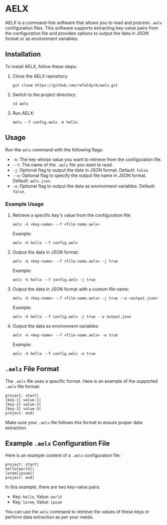 # AELX

AELX is a command-line software that allows you to read and process `.aelx` configuration files. This software supports extracting key-value pairs from the configuration file and provides options to output the data in JSON format or as environment variables.

## Installation

To install AELX, follow these steps:

1. Clone the AELX repository:

   ```shell
   git clone https://github.com/refaldyrk/aelx.git
   ```

2. Switch to the project directory:

   ```shell
   cd aelx
   ```

3. Run AELX:

   ```shell
   aelx --f config.aelx -k hello
   ```

## Usage

Run the `aelx` command with the following flags:

- `-k`: The key whose value you want to retrieve from the configuration file.
- `--f`: The name of the `.aelx` file you want to read.
- `-j`: Optional flag to output the data in JSON format. Default: `false`.
- `--o`: Optional flag to specify the output file name in JSON format. Default: `aelx.json`.
- `-e`: Optional flag to output the data as environment variables. Default: `false`.

### Example Usage

1. Retrieve a specific key's value from the configuration file:

   ```shell
   aelx -k <key-name> --f <file-name.aelx>
   ```

   Example:
   ```shell
   aelx -k hello --f config.aelx
   ```

2. Output the data in JSON format:

   ```shell
   aelx -k <key-name> --f <file-name.aelx> -j true
   ```

   Example:
   ```shell
   aelx -k hello --f config.aelx -j true
   ```

3. Output the data in JSON format with a custom file name:

   ```shell
   aelx -k <key-name> --f <file-name.aelx> -j true --o <output.json>
   ```

   Example:
   ```shell
   aelx -k hello --f config.aelx -j true --o output.json
   ```

4. Output the data as environment variables:

   ```shell
   aelx -k <key-name> --f <file-name.aelx> -e true
   ```

   Example:
   ```shell
   aelx -k hello --f config.aelx -e true
   ```

## `.aelx` File Format

The `.aelx` file uses a specific format. Here is an example of the supported `.aelx` file format:

```
project: start|
[key-1] value-1|
[key-2] value-2|
[key-3] value-3|
project: end|
```

Make sure your `.aelx` file follows this format to ensure proper data extraction.

## Example `.aelx` Configuration File

Here is an example content of a `.aelx` configuration file:

```
project: start|
hello[world]|
lorem[ipsum]|
project: end|
```

In this example, there are two key-value pairs:

- Key: `hello`, Value: `world`
- Key: `lorem`, Value: `ipsum`

You can use the `aelx` command to retrieve the values of these keys or perform data extraction as per your needs.